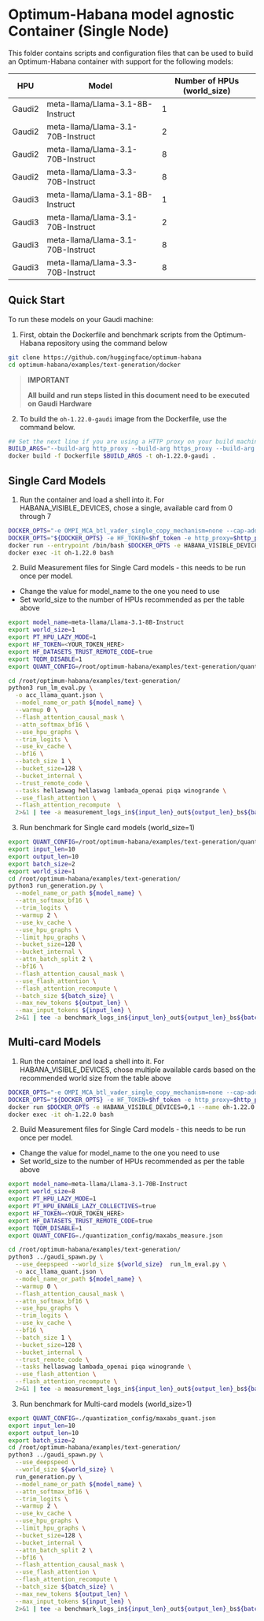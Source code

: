 # Optimum-Habana model agnostic Container (Single Node)
This folder contains scripts and configuration files that can be used to build an Optimum-Habana container with support for the following models:

|HPU|Model|Number of HPUs (world_size)|
|--|--|--|
|Gaudi2|meta-llama/Llama-3.1-8B-Instruct|1|
|Gaudi2|meta-llama/Llama-3.1-70B-Instruct|2|
|Gaudi2|meta-llama/Llama-3.1-70B-Instruct|8|
|Gaudi2|meta-llama/Llama-3.3-70B-Instruct|8|
|Gaudi3|meta-llama/Llama-3.1-8B-Instruct|1|
|Gaudi3|meta-llama/Llama-3.1-70B-Instruct|2|
|Gaudi3|meta-llama/Llama-3.1-70B-Instruct|8|
|Gaudi3|meta-llama/Llama-3.3-70B-Instruct|8|


## Quick Start
To run these models on your Gaudi machine:

1) First, obtain the Dockerfile and benchmark scripts from the Optimum-Habana repository using the command below
```bash
git clone https://github.com/huggingface/optimum-habana
cd optimum-habana/examples/text-generation/docker
```

> **IMPORTANT**
>     
> **All build and run steps listed in this document need to be executed on Gaudi Hardware**
>    

2) To build the `oh-1.22.0-gaudi` image from the Dockerfile, use the command below.
```bash
## Set the next line if you are using a HTTP proxy on your build machine
BUILD_ARGS="--build-arg http_proxy --build-arg https_proxy --build-arg no_proxy"
docker build -f Dockerfile $BUILD_ARGS -t oh-1.22.0-gaudi .
```

## Single Card Models
1) Run the container and load a shell into it. For HABANA_VISIBLE_DEVICES, chose a single, available card from 0 through 7
```bash
DOCKER_OPTS="-e OMPI_MCA_btl_vader_single_copy_mechanism=none --cap-add=sys_nice --ipc=host -d --runtime=habana --restart always"
DOCKER_OPTS="${DOCKER_OPTS} -e HF_TOKEN=$hf_token -e http_proxy=$http_proxy -e https_proxy=$https_proxy -e no_proxy=$no_proxy"
docker run --entrypoint /bin/bash $DOCKER_OPTS -e HABANA_VISIBLE_DEVICES=1 --name oh-1.22.0 oh-1.22.0-gaudi
docker exec -it oh-1.22.0 bash
```

2) Build Measurement files for Single Card models - this needs to be run once per model. 
* Change the value for model_name to the one you need to use
* Set world_size to the number of HPUs recommended as per the table above

```bash
export model_name=meta-llama/Llama-3.1-8B-Instruct
export world_size=1
export PT_HPU_LAZY_MODE=1
export HF_TOKEN=<YOUR_TOKEN_HERE>
export HF_DATASETS_TRUST_REMOTE_CODE=true
export TQDM_DISABLE=1
export QUANT_CONFIG=/root/optimum-habana/examples/text-generation/quantization_config/maxabs_measure.json

cd /root/optimum-habana/examples/text-generation/
python3 run_lm_eval.py \
  -o acc_llama_quant.json \
  --model_name_or_path ${model_name} \
  --warmup 0 \
  --flash_attention_causal_mask \
  --attn_softmax_bf16 \
  --use_hpu_graphs \
  --trim_logits \
  --use_kv_cache \
  --bf16 \
  --batch_size 1 \
  --bucket_size=128 \
  --bucket_internal \
  --trust_remote_code \
  --tasks hellaswag hellaswag lambada_openai piqa winogrande \
  --use_flash_attention \
  --flash_attention_recompute  \
  2>&1 | tee -a measurement_logs_in${input_len}_out${output_len}_bs${batch_size}_${model_tag}_tp${world_size}.txt
```

3) Run benchmark for Single card models (world_size=1)
```bash
export QUANT_CONFIG=/root/optimum-habana/examples/text-generation/quantization_config/maxabs_quant.json
export input_len=10
export output_len=10
export batch_size=2
export world_size=1
cd /root/optimum-habana/examples/text-generation/
python3 run_generation.py \
  --model_name_or_path ${model_name} \
  --attn_softmax_bf16 \
  --trim_logits \
  --warmup 2 \
  --use_kv_cache \
  --use_hpu_graphs \
  --limit_hpu_graphs \
  --bucket_size=128 \
  --bucket_internal \
  --attn_batch_split 2 \
  --bf16 \
  --flash_attention_causal_mask \
  --use_flash_attention \
  --flash_attention_recompute \
  --batch_size ${batch_size} \
  --max_new_tokens ${output_len} \
  --max_input_tokens ${input_len} \
  2>&1 | tee -a benchmark_logs_in${input_len}_out${output_len}_bs${batch_size}_${model_tag}_tp${world_size}.txt
```

## Multi-card Models

1) Run the container and load a shell into it. For HABANA_VISIBLE_DEVICES, chose multiple available cards based on the recommended world size from the table above
```bash
DOCKER_OPTS="-e OMPI_MCA_btl_vader_single_copy_mechanism=none --cap-add=sys_nice --ipc=host -d --runtime=habana --restart always"
DOCKER_OPTS="${DOCKER_OPTS} -e HF_TOKEN=$hf_token -e http_proxy=$http_proxy -e https_proxy=$https_proxy -e no_proxy=$no_proxy"
docker run $DOCKER_OPTS -e HABANA_VISIBLE_DEVICES=0,1 --name oh-1.22.0 oh-1.22.0-gaudi
docker exec -it oh-1.22.0 bash
```

2) Build Measurement files for Single Card models - this needs to be run once per model. 
* Change the value for model_name to the one you need to use
* Set world_size to the number of HPUs recommended as per the table above
```bash
export model_name=meta-llama/Llama-3.1-70B-Instruct
export world_size=8
export PT_HPU_LAZY_MODE=1
export PT_HPU_ENABLE_LAZY_COLLECTIVES=true
export HF_TOKEN=<YOUR_TOKEN_HERE>
export HF_DATASETS_TRUST_REMOTE_CODE=true
export TQDM_DISABLE=1
export QUANT_CONFIG=./quantization_config/maxabs_measure.json

cd /root/optimum-habana/examples/text-generation/
python3 ../gaudi_spawn.py \
  --use_deepspeed --world_size ${world_size}  run_lm_eval.py \
  -o acc_llama_quant.json \
  --model_name_or_path ${model_name} \
  --warmup 0 \
  --flash_attention_causal_mask \
  --attn_softmax_bf16 \
  --use_hpu_graphs \
  --trim_logits \
  --use_kv_cache \
  --bf16 \
  --batch_size 1 \
  --bucket_size=128 \
  --bucket_internal \
  --trust_remote_code \
  --tasks hellaswag lambada_openai piqa winogrande \
  --use_flash_attention \
  --flash_attention_recompute \
  2>&1 | tee -a measurement_logs_in${input_len}_out${output_len}_bs${batch_size}_${model_tag}_tp${world_size}.txt
```

3) Run benchmark for Multi-card models (world_size>1)
```bash
export QUANT_CONFIG=./quantization_config/maxabs_quant.json
export input_len=10
export output_len=10
export batch_size=2
cd /root/optimum-habana/examples/text-generation/
python3 ../gaudi_spawn.py \
  --use_deepspeed \
  --world_size ${world_size} \
  run_generation.py \
  --model_name_or_path ${model_name} \
  --attn_softmax_bf16 \
  --trim_logits \
  --warmup 2 \
  --use_kv_cache \
  --use_hpu_graphs \
  --limit_hpu_graphs \
  --bucket_size=128 \
  --bucket_internal \
  --attn_batch_split 2 \
  --bf16 \
  --flash_attention_causal_mask \
  --use_flash_attention \
  --flash_attention_recompute \
  --batch_size ${batch_size} \
  --max_new_tokens ${output_len} \
  --max_input_tokens ${input_len} \
  2>&1 | tee -a benchmark_logs_in${input_len}_out${output_len}_bs${batch_size}_${model_tag}_tp${world_size}.txt
```
